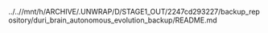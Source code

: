../..//mnt/h/ARCHIVE/.UNWRAP/D/STAGE1_OUT/2247cd293227/backup_repository/duri_brain_autonomous_evolution_backup/README.md